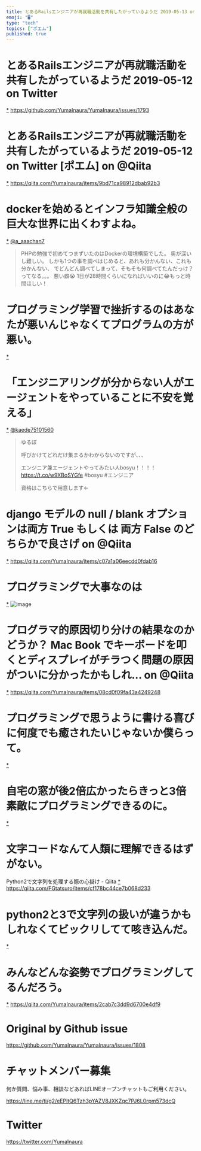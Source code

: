 ```yaml
---
title: とあるRailsエンジニアが再就職活動を共有したがっているようだ 2019-05-13 on Twitter
emoji: "🖥"
type: "tech"
topics: ["ポエム"]
published: true
---
```


# とあるRailsエンジニアが再就職活動を共有したがっているようだ 2019-05-12 on Twitter
 [*](https://twitter.com/YumaInaura/status/1127592486514429953")
<https://github.com/YumaInaura/YumaInaura/issues/1793>
# とあるRailsエンジニアが再就職活動を共有したがっているようだ 2019-05-12 on Twitter [ポエム] on @Qiita
 [*](https://twitter.com/YumaInaura/status/1127607031047774209")
<https://qiita.com/YumaInaura/items/9bd71ca98912dbab92b3>
# dockerを始めるとインフラ知識全般の巨大な世界に出くわすよね。

 [*](https://twitter.com/YumaInaura/status/1127720800281190400")
[@a_aaachan7](https://twitter.com/a_aaachan7/)

>PHPの勉強で初めてつまずいたのはDockerの環境構築でした。
>奥が深いし難しい。
>しかも1つの事を調べはじめると、あれも分かんない、これも分かんない、
>でどんどん調べてしまって、そもそも何調べてたんだっけ？ってなる。。。
>悪い癖😭
>1日が28時間くらいになればいいのに😂もっと時間ほしい！
# プログラミング学習で挫折するのはあなたが悪いんじゃなくてプログラムの方が悪い。

 [*](https://twitter.com/YumaInaura/status/1127748647079120896")

# 「エンジニアリングが分からない人がエージェントをやっていることに不安を覚える」
 [*](https://twitter.com/YumaInaura/status/1127768457674551296")
[@kaede75101560](https://twitter.com/kaede75101560/)

>ゆるぼ
>
>呼びかけてどれだけ集まるかわからないのですが、、、
>
>エンジニア兼エージェントやってみたい人bosyu！！！！
> https://t.co/w9XBoSYGfe #bosyu #エンジニア
>
>資格はこちらで用意します←
# django モデルの null / blank オプションは両方 True もしくは 両方 False のどちらかで良さげ on @Qiita
 [*](https://twitter.com/YumaInaura/status/1127794891289874434")
<https://qiita.com/YumaInaura/items/c07a1a06eecdd0fdab16>
# プログラミングで大事なのは
 [*](https://twitter.com/YumaInaura/status/1127795609778380800")
![image](https://pbs.twimg.com/media/D6a8ICVUcAIKH3k.jpg)

# プログラマ的原因切り分けの結果なのかどうか？ Mac Book でキーボードを叩くとディスプレイがチラつく問題の原因がついに分かったかもしれ... on @Qiita
 [*](https://twitter.com/YumaInaura/status/1127832753356005376")
<https://qiita.com/YumaInaura/items/08cd0f09fa43a4249248>
# プログラミングで思うように書ける喜びに何度でも癒されたいじゃないか僕らって。

 [*](https://twitter.com/YumaInaura/status/1127861401467465728")

# 自宅の窓が後2倍広かったらきっと3倍素敵にプログラミングできるのに。

 [*](https://twitter.com/YumaInaura/status/1127862292442488833")

# 文字コードなんて人類に理解できるはずがない。


Python2で文字列を処理する際の心掛け - Qiita
 [*](https://twitter.com/YumaInaura/status/1127865958033268736")
<https://qiita.com/FGtatsuro/items/cf178bc44ce7b068d233>
# python2と3で文字列の扱いが違うかもしれなくてビックリしてて咳き込んだ。

 [*](https://twitter.com/YumaInaura/status/1127867929821794304")

# みんなどんな姿勢でプログラミングしてるんだろう。

 [*](https://twitter.com/YumaInaura/status/1127876894710386688")
<https://qiita.com/YumaInaura/items/2cab7c3dd9d6700e4df9>



# Original by Github issue

https://github.com/YumaInaura/YumaInaura/issues/1808








<!-- Update From Qiita API -->

# チャットメンバー募集


何か質問、悩み事、相談などあればLINEオープンチャットもご利用ください。

https://line.me/ti/g2/eEPltQ6Tzh3pYAZV8JXKZqc7PJ6L0rpm573dcQ





# Twitter


https://twitter.com/YumaInaura


<!-- Update From Qiita API -->


